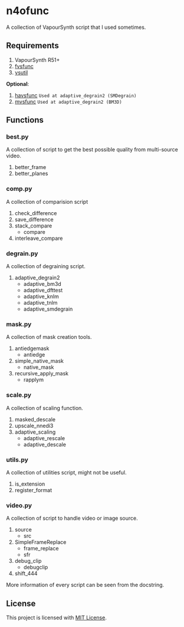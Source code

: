 # n4ofunc

A collection of VapourSynth script that I used sometimes.

## Requirements
1. VapourSynth R51+
2. [fvsfunc](https://github.com/Irrational-Encoding-Wizardry/fvsfunc/blob/master/fvsfunc.py)
3. [vsutil](https://github.com/Irrational-Encoding-Wizardry/vsutil/blob/master/vsutil.py)

**Optional**:
1. [havsfunc](https://github.com/HomeOfVapourSynthEvolution/havsfunc/blob/master/havsfunc.py) `Used at adaptive_degrain2 (SMDegrain)`
2. [mvsfunc](https://github.com/HomeOfVapourSynthEvolution/mvsfunc/blob/master/mvsfunc.py) `Used at adaptive_degrain2 (BM3D)`

## Functions
### best.py
A collection of script to get the best possible quality from multi-source video.

1. better_frame
2. better_planes

### comp.py
A collection of comparision script

1. check_difference
2. save_difference
3. stack_compare
   - compare
4. interleave_compare

### degrain.py
A collection of degraining script.

1. adaptive_degrain2
   - adaptive_bm3d
   - adaptive_dfttest
   - adaptive_knlm
   - adaptive_tnlm
   - adaptive_smdegrain

### mask.py
A collection of mask creation tools.

1. antiedgemask
   - antiedge
2. simple_native_mask
   - native_mask
3. recursive_apply_mask
   - rapplym

### scale.py
A collection of scaling function.

1. masked_descale
2. upscale_nnedi3
3. adaptive_scaling
   - adaptive_rescale
   - adaptive_descale

### utils.py
A collection of utilities script, might not be useful.

1. is_extension
2. register_format

### video.py
A collection of script to handle video or image source.

1. source
   - src
2. SimpleFrameReplace
   - frame_replace
   - sfr
3. debug_clip
   - debugclip
4. shift_444

More information of every script can be seen from the docstring.

## License

This project is licensed with [MIT License](LICENSE).
